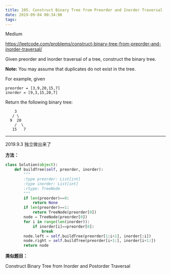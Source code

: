 ```yaml
---
title: 105. Construct Binary Tree from Preorder and Inorder Traversal
date: 2019-09-04 00:34:06
tags:
---
```


Medium

https://leetcode.com/problems/construct-binary-tree-from-preorder-and-inorder-traversal/

Given preorder and inorder traversal of a tree, construct the binary tree.

**Note:**
You may assume that duplicates do not exist in the tree.

For example, given

```
preorder = [3,9,20,15,7]
inorder = [9,3,15,20,7]
```

Return the following binary tree:

```
    3
   / \
  9  20
    /  \
   15   7
```

---

2019.9.3 独立做出来了

**方法：**

```python
class Solution(object):
    def buildTree(self, preorder, inorder):
        """
        :type preorder: List[int]
        :type inorder: List[int]
        :rtype: TreeNode
        """
        if len(preorder)==0:
            return None
        if len(preorder)==1:
            return TreeNode(preorder[0])
        node = TreeNode(preorder[0])
        for i in range(len(inorder)):
            if inorder[i]==preorder[0]:
                break
        node.left = self.buildTree(preorder[1:i+1], inorder[:i])
        node.right = self.buildTree(preorder[i+1:], inorder[i+1:])
        return node
```

**类似题目：**

Construct Binary Tree from Inorder and Postorder Traversal